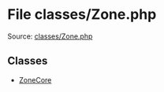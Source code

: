 File classes/Zone.php
=========

Source: [classes/Zone.php](https://github.com/PrestaShop/PrestaShop/blob/1.6.0.8/classes/Zone.php)


Classes
-------

* [ZoneCore](class.ZoneCore.md)

